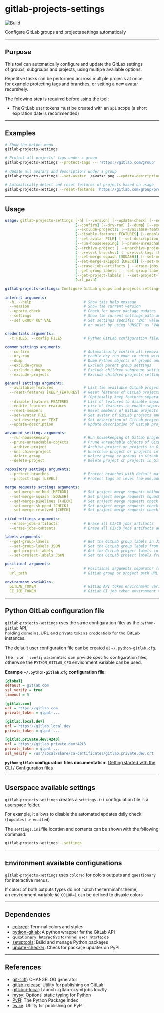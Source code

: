 # gitlab-projects-settings

<!-- markdownlint-disable no-inline-html -->

[![Build](https://gitlab.com/RadianDevCore/tools/gitlab-projects-settings/badges/main/pipeline.svg)](https://gitlab.com/RadianDevCore/tools/gitlab-projects-settings/-/commits/main/)

Configure GitLab groups and projects settings automatically

---

## Purpose

This tool can automatically configure and update the GitLab settings  
of groups, subgroups and projects, using multiple available options.

Repetitive tasks can be performed accross multiple projects at once,  
for example protecting tags and branches, or setting a new avatar recursively.

The following step is required before using the tool:

- The GitLab user tokens must be created with an `api` scope (a short expiration date is recommended)

---

## Examples

<!-- prettier-ignore-start -->

```bash
# Show the helper menu
gitlab-projects-settings

# Protect all projects' tags under a group
gitlab-projects-settings --protect-tags -- 'https://gitlab.com/group'

# Update all avatars and descriptions under a group
gitlab-projects-settings --set-avatar ./avatar.png --update-description 'https://gitlab.com/group'

# Automatically detect and reset features of projects based on usage
gitlab-projects-settings --reset-features 'https://gitlab.com/group/project'
```

<!-- prettier-ignore-end -->

---

## Usage

<!-- prettier-ignore-start -->
<!-- readme-help-start -->

```yaml
usage: gitlab-projects-settings [-h] [--version] [--update-check] [--settings] [--set GROUP KEY VAL] [-c FILES]
                                [--confirm] [--dry-run] [--dump] [--exclude-group] [--exclude-subgroups]
                                [--exclude-projects] [--available-features] [--reset-features [KEEP_FEATURES]]
                                [--disable-features FEATURES] [--enable-features FEATURES] [--reset-members]
                                [--set-avatar FILE] [--set-description TEXT] [--update-description]
                                [--run-housekeeping] [--prune-unreachable-objects]
                                [--archive-project | --unarchive-project] [--delete-group] [--delete-project]
                                [--protect-branches] [--protect-tags [LEVEL]] [--set-merge-method [METHOD]]
                                [--set-merge-squash [SQUASH]] [--set-merge-pipelines [CHECK]]
                                [--set-merge-skipped [CHECK]] [--set-merge-resolved [CHECK]]
                                [--erase-jobs-artifacts | --erase-jobs-contents]
                                [--get-group-labels | --set-group-labels JSON]
                                [--get-project-labels | --set-project-labels JSON] [--]
                                [url_path]

gitlab-projects-settings: Configure GitLab groups and projects settings automatically

internal arguments:
  -h, --help                        # Show this help message
  --version                         # Show the current version
  --update-check                    # Check for newer package updates
  --settings                        # Show the current settings path and contents
  --set GROUP KEY VAL               # Set settings specific 'VAL' value to [GROUP] > KEY
                                    # or unset by using 'UNSET' as 'VAL'

credentials arguments:
  -c FILES, --config FILES          # Python GitLab configuration files (default: PYTHON_GITLAB_CFG environment)

common settings arguments:
  --confirm                         # Automatically confirm all removal and contents warnings
  --dry-run                         # Enable dry run mode to check without saving
  --dump                            # Dump Python objects of groups and projects
  --exclude-group                   # Exclude parent group settings
  --exclude-subgroups               # Exclude children subgroups settings
  --exclude-projects                # Exclude children projects settings

general settings arguments:
  --available-features              # List the available GitLab project features known by the tool
  --reset-features [KEEP_FEATURES]  # Reset features of GitLab projects based on usage
                                    # (Optionally keep features separated by ",")
  --disable-features FEATURES       # List of features to disable separated by ","
  --enable-features FEATURES        # List of features to enable separated by ","
  --reset-members                   # Reset members of GitLab projects and groups
  --set-avatar FILE                 # Set avatar of GitLab projects and groups
  --set-description TEXT            # Set description of GitLab projects and groups
  --update-description              # Update description of GitLab projects and groups automatically

advanced settings arguments:
  --run-housekeeping                # Run housekeeping of GitLab project or projects in groups
  --prune-unreachable-objects       # Prune unreachable objects of GitLab project or projects in groups
  --archive-project                 # Archive project or projects in GitLab groups
  --unarchive-project               # Unarchive project or projects in GitLab groups
  --delete-group                    # Delete group or groups in GitLab groups
  --delete-project                  # Delete project or projects in GitLab groups

repository settings arguments:
  --protect-branches                # Protect branches with default master/main, develop and staging
  --protect-tags [LEVEL]            # Protect tags at level [no-one,admins,maintainers,developers] (default: no-one)

merge requests settings arguments:
  --set-merge-method [METHOD]       # Set project merge requests method (Merge, Semi-linear, Fast-forward, default: Fast-forward)
  --set-merge-squash [SQUASH]       # Set project merge requests squashing (Do not allow, Allow, Encourage, Require, default: Allow)
  --set-merge-pipelines [CHECK]     # Set project merge requests check for successful pipelines (true, false, default: True)
  --set-merge-skipped [CHECK]       # Set project merge requests check for skipped pipelines (true, false, default: True)
  --set-merge-resolved [CHECK]      # Set project merge requests check for resolved threads (true, false, default: True)

ci/cd settings arguments:
  --erase-jobs-artifacts            # Erase all CI/CD jobs artifacts
  --erase-jobs-contents             # Erase all CI/CD jobs artifacts and traces

labels arguments:
  --get-group-labels                # Get the GitLab group labels in JSON format
  --set-group-labels JSON           # Set the GitLab group labels from JSON format
  --get-project-labels              # Get the GitLab project labels in JSON format
  --set-project-labels JSON         # Set the GitLab project labels from JSON format

positional arguments:
  --                                # Positional arguments separator (recommended)
  url_path                          # GitLab group or project path URL

environment variables:
  GITLAB_TOKEN                      # GitLab API token environment variable
  CI_JOB_TOKEN                      # GitLab CI job token environment variable (CI only)
```

<!-- readme-help-stop -->
<!-- prettier-ignore-end -->

---

## Python GitLab configuration file

`gitlab-projects-settings` uses the same configuration files as the `python-gitlab` API,  
holding domains, URL and private tokens credentials for the GitLab instances.

The default user configuration file can be created at `~/.python-gitlab.cfg`.

The `-c` or `--config` parameters can provide specific configuration files,  
otherwise the `PYTHON_GITLAB_CFG` environment variable can be used.

**Example `~/.python-gitlab.cfg` configuration file:**

```ini
[global]
default = gitlab.com
ssl_verify = true
timeout = 5

[gitlab.com]
url = https://gitlab.com
private_token = glpat-...

[gitlab.local.dev]
url = https://gitlab.local.dev
private_token = glpat-...

[gitlab.private.dev:4243]
url = https://gitlab.private.dev:4243
private_token = glpat-...
ssl_verify = /usr/local/share/ca-certificates/gitlab.private.dev.crt
```


**`python-gitlab` configuration files documentation:** [Getting started with the CLI / Configuration files](https://python-gitlab.readthedocs.io/en/stable/cli-usage.html#configuration-files)

---

## Userspace available settings

`gitlab-projects-settings` creates a `settings.ini` configuration file in a userspace folder.

For example, it allows to disable the automated updates daily check (`[updates] > enabled`)

The `settings.ini` file location and contents can be shown with the following command:

```bash
gitlab-projects-settings --settings
```

---

## Environment available configurations

`gitlab-projects-settings` uses `colored` for colors outputs and `questionary` for interactive menus.

If colors of both outputs types do not match the terminal's theme,  
an environment variable `NO_COLOR=1` can be defined to disable colors.

---

## Dependencies

- [colored](https://pypi.org/project/colored/): Terminal colors and styles
- [python-gitlab](https://pypi.org/project/python-gitlab/): A python wrapper for the GitLab API
- [questionary](https://pypi.org/project/questionary/): Interactive terminal user interfaces
- [setuptools](https://pypi.org/project/setuptools/): Build and manage Python packages
- [update-checker](https://pypi.org/project/update-checker/): Check for package updates on PyPI

---

## References

- [git-cliff](https://github.com/orhun/git-cliff): CHANGELOG generator
- [gitlab-release](https://pypi.org/project/gitlab-release/): Utility for publishing on GitLab
- [gitlabci-local](https://pypi.org/project/gitlabci-local/): Launch .gitlab-ci.yml jobs locally
- [mypy](https://pypi.org/project/mypy/): Optional static typing for Python
- [PyPI](https://pypi.org/): The Python Package Index
- [twine](https://pypi.org/project/twine/): Utility for publishing on PyPI
